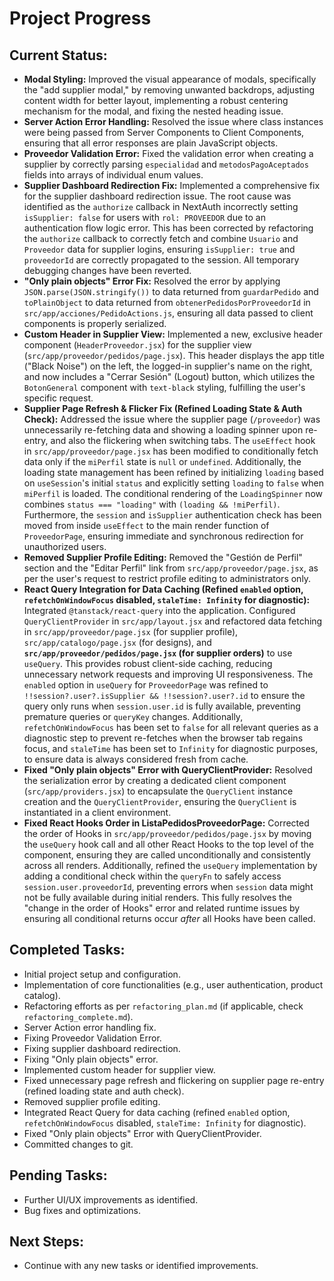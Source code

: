 # Project Progress

## Current Status:
- **Modal Styling:** Improved the visual appearance of modals, specifically the "add supplier modal," by removing unwanted backdrops, adjusting content width for better layout, implementing a robust centering mechanism for the modal, and fixing the nested heading issue.
- **Server Action Error Handling:** Resolved the issue where class instances were being passed from Server Components to Client Components, ensuring that all error responses are plain JavaScript objects.
- **Proveedor Validation Error:** Fixed the validation error when creating a supplier by correctly parsing `especialidad` and `metodosPagoAceptados` fields into arrays of individual enum values.
- **Supplier Dashboard Redirection Fix:** Implemented a comprehensive fix for the supplier dashboard redirection issue. The root cause was identified as the `authorize` callback in NextAuth incorrectly setting `isSupplier: false` for users with `rol: PROVEEDOR` due to an authentication flow logic error. This has been corrected by refactoring the `authorize` callback to correctly fetch and combine `Usuario` and `Proveedor` data for supplier logins, ensuring `isSupplier: true` and `proveedorId` are correctly propagated to the session. All temporary debugging changes have been reverted.
- **"Only plain objects" Error Fix:** Resolved the error by applying `JSON.parse(JSON.stringify())` to data returned from `guardarPedido` and `toPlainObject` to data returned from `obtenerPedidosPorProveedorId` in `src/app/acciones/PedidoActions.js`, ensuring all data passed to client components is properly serialized.
- **Custom Header in Supplier View:** Implemented a new, exclusive header component (`HeaderProveedor.jsx`) for the supplier view (`src/app/proveedor/pedidos/page.jsx`). This header displays the app title ("Black Noise") on the left, the logged-in supplier's name on the right, and now includes a "Cerrar Sesión" (Logout) button, which utilizes the `BotonGeneral` component with `text-black` styling, fulfilling the user's specific request.
- **Supplier Page Refresh & Flicker Fix (Refined Loading State & Auth Check):** Addressed the issue where the supplier page (`/proveedor`) was unnecessarily re-fetching data and showing a loading spinner upon re-entry, and also the flickering when switching tabs. The `useEffect` hook in `src/app/proveedor/page.jsx` has been modified to conditionally fetch data only if the `miPerfil` state is `null` or `undefined`. Additionally, the loading state management has been refined by initializing `loading` based on `useSession`'s initial `status` and explicitly setting `loading` to `false` when `miPerfil` is loaded. The conditional rendering of the `LoadingSpinner` now combines `status === "loading"` with `(loading && !miPerfil)`. Furthermore, the `session` and `isSupplier` authentication check has been moved from inside `useEffect` to the main render function of `ProveedorPage`, ensuring immediate and synchronous redirection for unauthorized users.
- **Removed Supplier Profile Editing:** Removed the "Gestión de Perfil" section and the "Editar Perfil" link from `src/app/proveedor/page.jsx`, as per the user's request to restrict profile editing to administrators only.
- **React Query Integration for Data Caching (Refined `enabled` option, `refetchOnWindowFocus` disabled, `staleTime: Infinity` for diagnostic):** Integrated `@tanstack/react-query` into the application. Configured `QueryClientProvider` in `src/app/layout.jsx` and refactored data fetching in `src/app/proveedor/page.jsx` (for supplier profile), `src/app/catalogo/page.jsx` (for designs), and **`src/app/proveedor/pedidos/page.jsx` (for supplier orders)** to use `useQuery`. This provides robust client-side caching, reducing unnecessary network requests and improving UI responsiveness. The `enabled` option in `useQuery` for `ProveedorPage` was refined to `!!session?.user?.isSupplier && !!session?.user?.id` to ensure the query only runs when `session.user.id` is fully available, preventing premature queries or `queryKey` changes. Additionally, `refetchOnWindowFocus` has been set to `false` for all relevant queries as a diagnostic step to prevent re-fetches when the browser tab regains focus, and `staleTime` has been set to `Infinity` for diagnostic purposes, to ensure data is always considered fresh from cache.
- **Fixed "Only plain objects" Error with QueryClientProvider:** Resolved the serialization error by creating a dedicated client component (`src/app/providers.jsx`) to encapsulate the `QueryClient` instance creation and the `QueryClientProvider`, ensuring the `QueryClient` is instantiated in a client environment.
- **Fixed React Hooks Order in ListaPedidosProveedorPage:** Corrected the order of Hooks in `src/app/proveedor/pedidos/page.jsx` by moving the `useQuery` hook call and all other React Hooks to the top level of the component, ensuring they are called unconditionally and consistently across all renders. Additionally, refined the `useQuery` implementation by adding a conditional check within the `queryFn` to safely access `session.user.proveedorId`, preventing errors when `session` data might not be fully available during initial renders. This fully resolves the "change in the order of Hooks" error and related runtime issues by ensuring all conditional returns occur *after* all Hooks have been called.

## Completed Tasks:
- Initial project setup and configuration.
- Implementation of core functionalities (e.g., user authentication, product catalog).
- Refactoring efforts as per `refactoring_plan.md` (if applicable, check `refactoring_complete.md`).
- Server Action error handling fix.
- Fixing Proveedor Validation Error.
- Fixing supplier dashboard redirection.
- Fixing "Only plain objects" error.
- Implemented custom header for supplier view.
- Fixed unnecessary page refresh and flickering on supplier page re-entry (refined loading state and auth check).
- Removed supplier profile editing.
- Integrated React Query for data caching (refined `enabled` option, `refetchOnWindowFocus` disabled, `staleTime: Infinity` for diagnostic).
- Fixed "Only plain objects" Error with QueryClientProvider.
- Committed changes to git.

## Pending Tasks:
- Further UI/UX improvements as identified.
- Bug fixes and optimizations.

## Next Steps:
- Continue with any new tasks or identified improvements.
